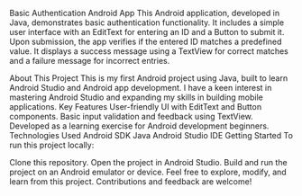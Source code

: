 Basic Authentication Android App
This Android application, developed in Java, demonstrates basic authentication functionality. It includes a simple user interface with an EditText for entering an ID and a Button to submit it. Upon submission, the app verifies if the entered ID matches a predefined value. It displays a success message using a TextView for correct matches and a failure message for incorrect entries.

About This Project
This is my first Android project using Java, built to learn Android Studio and Android app development.
I have a keen interest in mastering Android Studio and expanding my skills in building mobile applications.
Key Features
User-friendly UI with EditText and Button components.
Basic input validation and feedback using TextView.
Developed as a learning exercise for Android development beginners.
Technologies Used
Android SDK
Java
Android Studio IDE
Getting Started
To run this project locally:

Clone this repository.
Open the project in Android Studio.
Build and run the project on an Android emulator or device.
Feel free to explore, modify, and learn from this project. Contributions and feedback are welcome!
